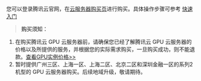 您可以登录腾讯云官网，在[云服务器购买页](https://buy.qcloud.com/cvm)进行购买。具体操作步骤可参考 [快速入门](https://www.qcloud.com/document/product/560/8123)


> **购买须知：**
1. 在购买腾讯云 GPU 云服务器前，请确保您已经了解腾讯云 GPU 云服务器的价格以及所提供的服务，并根据您的实际需求购买，一旦购买成功，则不能退款。[查看GPU实例价格>>](https://www.qcloud.com/document/product/560/8025)
2. 暂时提供广州三区、上海一区、上海二区、北京二区和深圳金融一区的系列2机型的 GPU 云服务器购买。后续地域升级，敬请期待。


